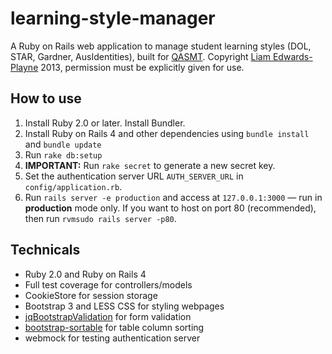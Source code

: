 learning-style-manager
======================

A Ruby on Rails web application to manage student learning styles (DOL, STAR, Gardner, AusIdentities), built for [QASMT](http://qasmt.eq.edu.au). Copyright [Liam Edwards-Playne](http://liamz.co) 2013, permission must be explicitly given for use.

## How to use
 1. Install Ruby 2.0 or later. Install Bundler.
 2. Install Ruby on Rails 4 and other dependencies using `bundle install` and `bundle update`
 3. Run `rake db:setup`
 4. **IMPORTANT:** Run `rake secret` to generate a new secret key.
 5. Set the authentication server URL `AUTH_SERVER_URL` in `config/application.rb`.
 6. Run `rails server -e production` and access at `127.0.0.1:3000` — run in **production** mode only. If you want to host on port 80 (recommended), then run `rvmsudo rails server -p80`.

## Technicals
 - Ruby 2.0 and Ruby on Rails 4
 - Full test coverage for controllers/models
 - CookieStore for session storage
 - Bootstrap 3 and LESS CSS for styling webpages
 - [jqBootstrapValidation](http://reactiveraven.github.io/jqBootstrapValidation/) for form validation
 - [bootstrap-sortable](https://github.com/drvic10k/bootstrap-sortable) for table column sorting
 - webmock for testing authentication server
